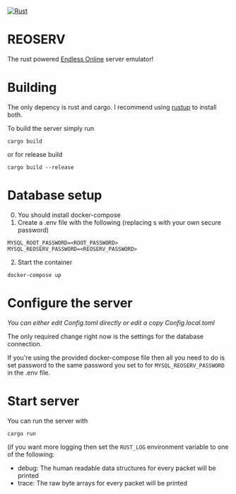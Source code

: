 [![Rust](https://github.com/sorokya/reoserv/actions/workflows/rust.yml/badge.svg?branch=master)](https://github.com/sorokya/reoserv/actions/workflows/rust.yml)

# REOSERV

The rust powered [Endless Online](https://game.eoserv.net/) server emulator!

# Building

The only depency is rust and cargo. I recommend using [rustup](https://rustup.rs/) to install both.

To build the server simply run

`cargo build`

or for release build

`cargo build --release`

# Database setup

0. You should install docker-compose
1. Create a .env file with the following (replacing <PASSWORD>s with your own secure password)

```
MYSQL_ROOT_PASSWORD=<ROOT_PASSWORD>
MYSQL_REOSERV_PASSWORD=<REOSERV_PASSWORD>
```

2. Start the container

`docker-compose up`

# Configure the server

_You can either edit Config.toml directly or edit a copy Config.local.toml_

The only required change right now is the settings for the database connection.

If you're using the provided docker-compose file then all you need to do is set
password to the same password you set to for `MYSQL_REOSERV_PASSWORD` in the .env file.

# Start server

You can run the server with

`cargo run`

(if you want more logging then set the `RUST_LOG` environment variable to one
of the following:

- debug: The human readable data structures for every packet will be printed
- trace: The raw byte arrays for every packet will be printed
